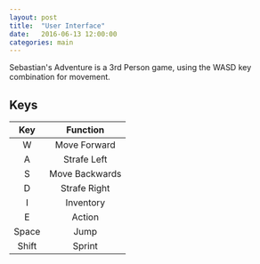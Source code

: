 ```yaml
---
layout: post
title:  "User Interface"
date:   2016-06-13 12:00:00
categories: main
---
```


Sebastian's Adventure is a 3rd Person game, using the WASD key combination for movement.

## Keys

| Key   | Function       |
|:-----:|:--------------:|
| W     | Move Forward   |
| A     | Strafe Left    |
| S     | Move Backwards |
| D     | Strafe Right   |
| I     | Inventory      |
| E     | Action         |
| Space | Jump           |
| Shift | Sprint         |
